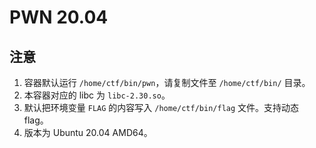 # PWN 20.04

## 注意

1. 容器默认运行 `/home/ctf/bin/pwn`，请复制文件至 `/home/ctf/bin/` 目录。
2. 本容器对应的 libc 为 `libc-2.30.so`。
3. 默认把环境变量 `FLAG` 的内容写入 `/home/ctf/bin/flag` 文件。支持动态 flag。
4. 版本为 Ubuntu 20.04 AMD64。
